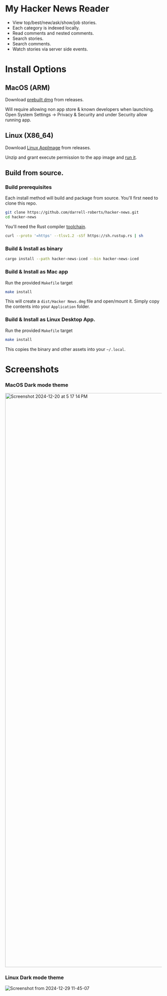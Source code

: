 # My Hacker News Reader
- View top/best/new/ask/show/job stories.
- Each category is indexed locally.
- Read comments and nested comments.
- Search stories.
- Search comments.
- Watch stories via server side events.

# Install Options
## MacOS (ARM)
Download [prebuilt dmg](https://github.com/darrell-roberts/hacker-news/releases) from releases.

Will require allowing non app store & known developers when launching. Open System Settings -> Privacy & Security and under Security allow running app.

## Linux (X86_64)
Download [Linux AppImage](https://github.com/darrell-roberts/hacker-news/releases) from releases.

Unzip and grant execute permission to the app image and [run it](https://docs.appimage.org/user-guide/faq.html#question-how-do-i-run-an-appimage).

## Build from source.

### Build prerequisites
Each install method will build and package from source. You'll first need to clone this repo.

```bash
git clone https://github.com/darrell-roberts/hacker-news.git
cd hacker-news
```

You'll need the Rust compiler [toolchain](https://rustup.rs/).

```bash
curl --proto '=https' --tlsv1.2 -sSf https://sh.rustup.rs | sh
```

### Build & Install as binary

```bash
cargo install --path hacker-news-iced --bin hacker-news-iced
```
### Build & Install as Mac app
Run the provided `Makefile` target

```bash
make install
```

This will create a `dist/Hacker News.dmg` file and open/mount it. Simply copy the contents into your `Application` folder.

### Build & Install as Linux Desktop App.
Run the provided `Makefile` target

```bash
make install
```

This copies the binary and other assets into your `~/.local`.

# Screenshots
### MacOS Dark mode theme
<img width="1840" alt="Screenshot 2024-12-20 at 5 17 14 PM" src="https://github.com/user-attachments/assets/30d5d7e2-645d-4838-8e9e-b073d1c0745e" />

### Linux Dark mode theme
![Screenshot from 2024-12-29 11-45-07](https://github.com/user-attachments/assets/dfa56deb-501e-4a96-a8f2-dd680fd02939)





